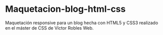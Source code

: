 # Maquetacion-blog-html-css
Maquetación responsive para un blog hecha con HTML5 y CSS3 realizado en el máster de CSS de Víctor Robles Web.
